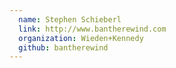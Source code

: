 ```yaml
---
  name: Stephen Schieberl
  link: http://www.bantherewind.com
  organization: Wieden+Kennedy
  github: bantherewind
---
```

